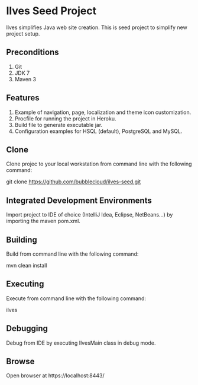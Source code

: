 Ilves Seed Project
==================

Ilves simplifies Java web site creation. This is seed project to simplify new project setup.

Preconditions
------------

1. Git
2. JDK 7
3. Maven 3

Features
--------

1. Example of navigation, page, localization and theme icon customization.
2. Procfile for running the project in Heroku.
3. Build file to generate executable jar.
4. Configuration examples for HSQL (default), PostgreSQL and MySQL.

Clone
-----

Clone projec to your local workstation from command line with the following command:

git clone https://github.com/bubblecloud/ilves-seed.git

Integrated Development Environments
-----------------------------------

Import project to IDE of choice (IntelliJ Idea, Eclipse, NetBeans...) by importing the maven pom.xml.

Building
--------

Build from command line with the following command:

mvn clean install

Executing
---------

Execute from command line with the following command:

ilves

Debugging
---------

Debug from IDE by executing IlvesMain class in debug mode.

Browse
------

Open browser at https://localhost:8443/